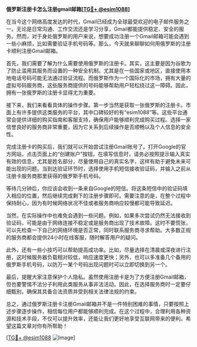 **俄罗斯注册卡怎么注册gmail邮箱[[TG💪+ @esim1088](https://t.me/s/esim1088)]**

在当今这个网络高度发达的时代，Gmail已经成为全球最受欢迎的电子邮件服务之一。无论是日常沟通、工作交流还是学习分享，Gmail都能提供稳定、安全的服务。然而，对于身处俄罗斯的用户来说，想要成功注册一个Gmail邮箱可能会遇到一些小麻烦，比如需要验证手机号码等。那么，今天就来聊聊如何用俄罗斯的注册卡顺利注册Gmail邮箱。

首先，我们需要了解为什么需要使用俄罗斯的注册卡。其实，这主要是因为谷歌为了防止滥用其服务而设置的一种安全机制。尤其是在一些国家或地区，直接使用本地电话号码可能无法通过验证流程。而俄罗斯作为一个国际化的市场，拥有大量的虚拟号码服务商，这些服务商提供的号码能够帮助用户轻松绕过这一障碍。因此，拥有一张俄罗斯的注册卡显得尤为重要。

接下来，我们来看看具体的操作步骤。第一步当然是获取一张俄罗斯的注册卡。市面上有许多提供这类服务的平台，其中口碑较好的有“esim1088”等。这些平台通常会提供详细的购买指南和客服支持，确保用户能够顺利完成购买过程。选择一家信誉良好的服务商非常重要，因为它关系到后续操作是否顺畅以及个人信息的安全性。

完成注册卡的购买后，我们就可以开始尝试注册Gmail账号了。打开Google的官方网站，点击页面上的“创建账户”按钮。在填写信息时，请务必按照提示输入真实有效的信息，尤其是姓名部分，尽量使用自己的真实名字，这样有助于避免未来可能出现的问题。当到达验证环节时，选择使用手机短信接收验证码，并输入之前从注册卡服务商那里获得的俄罗斯手机号码。

等待几分钟后，你应该会收到一条来自Google的短信。将这条短信中的验证码填入相应的位置，然后继续完成剩下的注册步骤即可。需要注意的是，在整个过程中保持耐心，因为有时候网络状况不佳或者服务商响应较慢都可能导致延迟。

当然，在实际操作中也难免会遇到一些问题。例如，如果多次尝试仍然无法接收到验证码，可能是由于网络连接不稳定或是服务商出现了技术故障。这时不要慌张，可以先检查一下自己的网络环境是否正常，同时联系服务商寻求帮助。大多数正规的服务商都会提供24小时在线客服，随时解答用户的疑问。

此外，还有一些小技巧可以帮助提高成功率。比如，尽量选择在清晨或深夜进行注册，这时候服务器负载相对较低，响应速度更快；另外，也可以多准备几个备用的俄罗斯手机号码，以防万一某个号码出现问题时可以立即切换到另一个。

最后，提醒大家注意保护个人隐私。虽然使用注册卡是为了方便注册Gmail邮箱，但也要警惕不法分子利用此类服务从事非法活动。因此，在选择服务商时一定要仔细甄别，确保其具备合法资质并受到相关法律法规的约束。

总之，通过俄罗斯注册卡注册Gmail邮箱并不是一件特别困难的事情，只要按照上述步骤逐步操作，相信每位用户都能够顺利完成。在这个过程中，合理利用各种资源和技术手段，不仅可以提升效率，还能让我们更好地享受互联网带来的便利。希望这篇文章对你有所帮助！

[[TG💪+ @esim1088](https://t.me/s/esim1088) ![Image](https://i.postimg.cc/4NQfJmqS/Snipaste-2025-05-13-00-14-12.png)]